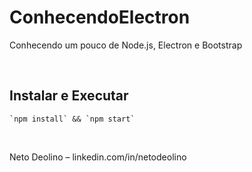 # ConhecendoElectron
Conhecendo um pouco de Node.js, Electron e Bootstrap

<br/>

## Instalar e Executar
    `npm install` && `npm start`

<br/>

Neto Deolino – linkedin.com/in/netodeolino